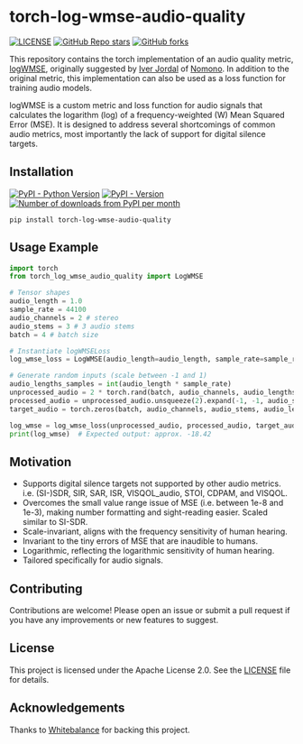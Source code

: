 # torch-log-wmse-audio-quality

[![LICENSE](https://img.shields.io/github/license/crlandsc/torch-log-wmse-audio-quality)](https://github.com/crlandsc/torch-log-wmse-audio-quality/blob/main/LICENSE) [![GitHub Repo stars](https://img.shields.io/github/stars/crlandsc/torch-log-wmse-audio-quality)](https://github.com/crlandsc/torch-log-wmse-audio-quality/stargazers) [![GitHub forks](https://img.shields.io/github/forks/crlandsc/torch-log-wmse-audio-quality)](https://github.com/crlandsc/torch-log-wmse-audio-quality/forks)

This repository contains the torch implementation of an audio quality metric, [logWMSE](https://github.com/nomonosound/log-wmse-audio-quality), originally suggested by [Iver Jordal](https://github.com/iver56) of [Nomono](https://nomono.co/). In addition to the original metric, this implementation can also be used as a loss function for training audio models.

logWMSE is a custom metric and loss function for audio signals that calculates the logarithm (log)
of a frequency-weighted (W) Mean Squared Error (MSE). It is designed to address several shortcomings of common audio metrics, most importantly the lack of support for digital silence targets.

## Installation

[![PyPI - Python Version](https://img.shields.io/pypi/pyversions/torch-log-wmse-audio-quality)](https://pypi.org/project/torch-log-wmse-audio-quality/) [![PyPI - Version](https://img.shields.io/pypi/v/torch-log-wmse-audio-quality)](https://pypi.org/project/torch-log-wmse-audio-quality/) [![Number of downloads from PyPI per month](https://img.shields.io/pypi/dm/torch-log-wmse-audio-quality)](https://pypi.org/project/torch-log-wmse-audio-quality/)


`pip install torch-log-wmse-audio-quality`

## Usage Example

```python
import torch
from torch_log_wmse_audio_quality import LogWMSE

# Tensor shapes
audio_length = 1.0
sample_rate = 44100
audio_channels = 2 # stereo
audio_stems = 3 # 3 audio stems
batch = 4 # batch size

# Instantiate logWMSELoss
log_wmse_loss = LogWMSE(audio_length=audio_length, sample_rate=sample_rate, return_as_loss=True)

# Generate random inputs (scale between -1 and 1)
audio_lengths_samples = int(audio_length * sample_rate)
unprocessed_audio = 2 * torch.rand(batch, audio_channels, audio_lengths_samples) - 1
processed_audio = unprocessed_audio.unsqueeze(2).expand(-1, -1, audio_stems, -1) * 0.1
target_audio = torch.zeros(batch, audio_channels, audio_stems, audio_lengths_samples)

log_wmse = log_wmse_loss(unprocessed_audio, processed_audio, target_audio)
print(log_wmse)  # Expected output: approx. -18.42
```

## Motivation
* Supports digital silence targets not supported by other audio metrics.
    i.e. (SI-)SDR, SIR, SAR, ISR, VISQOL_audio, STOI, CDPAM, and VISQOL.
* Overcomes the small value range issue of MSE (i.e. between 1e-8 and 1e-3), making number 
    formatting and sight-reading easier. Scaled similar to SI-SDR.
* Scale-invariant, aligns with the frequency sensitivity of human hearing.
* Invariant to the tiny errors of MSE that are inaudible to humans.
* Logarithmic, reflecting the logarithmic sensitivity of human hearing.
* Tailored specifically for audio signals.

## Contributing

Contributions are welcome! Please open an issue or submit a pull request if you have any improvements or new features to suggest.


## License

This project is licensed under the Apache License 2.0. See the [LICENSE](LICENSE) file for details.


## Acknowledgements
Thanks to [Whitebalance](https://www.whitebalance.co/) for backing this project.
